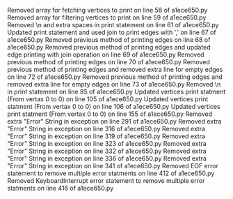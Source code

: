 Removed array for fetching vertices to print on line 58 of a1ece650.py
Removed array for filtering vertices to print on line 59 of a1ece650.py 
Removed \n and extra spaces in print statement on line 61 of a1ece650.py
Updated print statement and used join to print edges with ',' on line 67 of a1ece650.py
Removed previous method of printing edges on line 68 of a1ece650.py
Removed previous method of printing edges and updated edge printing with join operation on line 69 of a1ece650.py
Removed previous method of printing edges on line 70 of a1ece650.py
Removed previous method of printing edges and removed extra line for empty edges on line 72 of a1ece650.py
Removed previous method of printing edges and removed extra line for empty edges on line 73 of a1ece650.py
Removed \n in print statement on line 85 of a1ece650.py
Updated vertices print statment (From vertax 0 to 0) on line 105 of a1ece650.py
Updated vertices print statment (From vertax 0 to 0) on line 106 of a1ece650.py
Updated vertices print statment (From vertax 0 to 0) on line 155 of a1ece650.py
Removed extra "Error" String in exception on line 291 of a1ece650.py
Removed extra "Error" String in exception on line 316 of a1ece650.py
Removed extra "Error" String in exception on line 319 of a1ece650.py
Removed extra "Error" String in exception on line 323 of a1ece650.py
Removed extra "Error" String in exception on line 332 of a1ece650.py
Removed extra "Error" String in exception on line 336 of a1ece650.py
Removed extra "Error" String in exception on line 341 of a1ece650.py
Removed EOF error statement to remove multiple error statments on line 412 of a1ece650.py
Removed KeyboardInterrupt error statement to remove multiple error statments on line 416 of a1ece650.py
